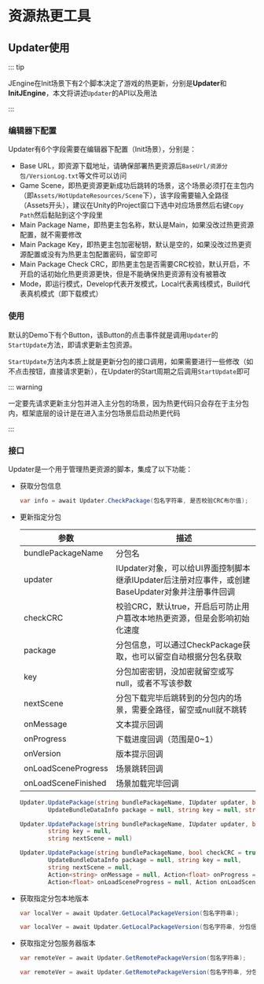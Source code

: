 # 资源热更工具

## Updater使用

::: tip

JEngine在Init场景下有2个脚本决定了游戏的热更新，分别是**Updater**和**InitJEngine**，本文将讲述```Updater```的API以及用法

:::

### 编辑器下配置

Updater有6个字段需要在编辑器下配置（Init场景），分别是：

- Base URL，即资源下载地址，请确保部署热更资源后```BaseUrl/资源分包/VersionLog.txt```等文件可以访问
- Game Scene，即热更资源更新成功后跳转的场景，这个场景必须打在主包内（即```Assets/HotUpdateResources/Scene```下），该字段需要输入全路径（Assets开头），建议在Unity的Project窗口下选中对应场景然后右键```Copy Path```然后黏贴到这个字段里
- Main Package Name，即热更主包名称，默认是Main，如果没改过热更资源配置，就不需要修改
- Main Package Key，即热更主包加密秘钥，默认是空的，如果没改过热更资源配置或没有为热更主包配置密码，留空即可
- Main Package Check CRC，即热更主包是否需要CRC校验，默认开启，不开启的话初始化热更资源更快，但是不能确保热更资源有没有被篡改
- Mode，即运行模式，Develop代表开发模式，Local代表离线模式，Build代表真机模式（即下载模式）

### 使用

默认的Demo下有个Button，该Button的点击事件就是调用```Updater```的```StartUpdate```方法，即请求更新主包资源。

```StartUpdate```方法内本质上就是更新分包的接口调用，如果需要进行一些修改（如不点击按钮，直接请求更新），在Updater的Start周期之后调用```StartUpdate```即可

::: warning

一定要先请求更新主分包并进入主分包的场景，因为热更代码只会存在于主分包内，框架底层的设计是在进入主分包场景后启动热更代码

:::



### 接口

Updater是一个用于管理热更资源的脚本，集成了以下功能：

- 获取分包信息

  ```csharp
  var info = await Updater.CheckPackage(包名字符串, 是否校验CRC布尔值);
  ```

- 更新指定分包

  | 参数                | 描述                                                         |
  | ------------------- | ------------------------------------------------------------ |
  | bundlePackageName   | 分包名                                                       |
  | updater             | IUpdater对象，可以给UI界面控制脚本继承IUpdater后注册对应事件，或创建BaseUpdater对象并注册事件回调 |
  | checkCRC            | 校验CRC，默认true，开启后可防止用户篡改本地热更资源，但是会影响初始化速度 |
  | package             | 分包信息，可以通过CheckPackage获取，也可以留空自动根据分包名获取 |
  | key                 | 分包加密密钥，没加密就留空或写null，或者不写该参数           |
  | nextScene           | 分包下载完毕后跳转到的分包内的场景，需要全路径，留空或null就不跳转 |
  | onMessage           | 文本提示回调                                                 |
  | onProgress          | 下载进度回调（范围是0~1）                                    |
  | onVersion           | 版本提示回调                                                 |
  | onLoadSceneProgress | 场景跳转回调                                                 |
  | onLoadSceneFinished | 场景加载完毕回调                                             |

  ```csharp
  Updater.UpdatePackage(string bundlePackageName, IUpdater updater, bool checkCRC = true,
          UpdateBundleDataInfo package = null, string key = null, string nextScene = null)
  ```

  ```csharp
  Updater.UpdatePackage(string bundlePackageName, IUpdater updater, bool checkCRC = true,
          string key = null,
          string nextScene = null)
  ```

  ```csharp
  Updater.UpdatePackage(string bundlePackageName, bool checkCRC = true,
          UpdateBundleDataInfo package = null, string key = null,
          string nextScene = null,
          Action<string> onMessage = null, Action<float> onProgress = null, Action<string> onVersion = null,
          Action<float> onLoadSceneProgress = null, Action onLoadSceneFinished = null)
  ```

  

- 获取指定分包本地版本

  ```csharp
  var localVer = await Updater.GetLocalPackageVersion(包名字符串);
  ```

  ```csharp
  var localVer = await Updater.GetLocalPackageVersion(包名字符串, 分包信息);
  ```

  

- 获取指定分包服务器版本

  ```csharp
  var remoteVer = await Updater.GetRemotePackageVersion(包名字符串);
  ```

  ```csharp
  var remoteVer = await Updater.GetRemotePackageVersion(包名字符串, 分包信息);
  ```

